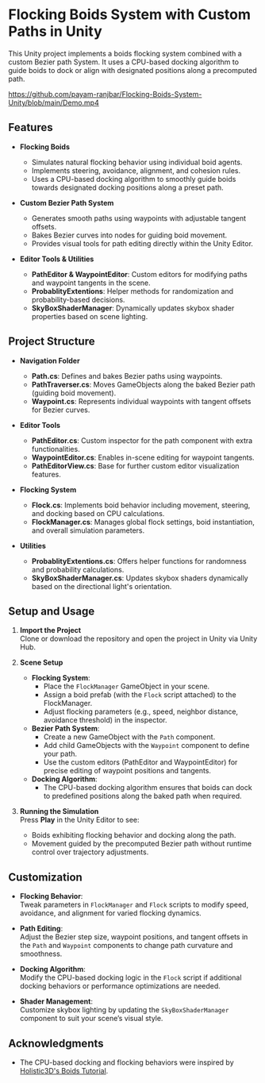 ﻿# Flocking Boids System with Custom Paths in Unity

This Unity project implements a boids flocking system combined with a custom Bezier path System. It uses a CPU-based docking algorithm to guide boids to dock or align with designated positions along a precomputed path.


https://github.com/payam-ranjbar/Flocking-Boids-System-Unity/blob/main/Demo.mp4

## Features
- **Flocking Boids**
  - Simulates natural flocking behavior using individual boid agents.
  - Implements steering, avoidance, alignment, and cohesion rules.
  - Uses a CPU-based docking algorithm to smoothly guide boids towards designated docking positions along a preset path.

- **Custom Bezier Path System**
  - Generates smooth paths using waypoints with adjustable tangent offsets.
  - Bakes Bezier curves into nodes for guiding boid movement.
  - Provides visual tools for path editing directly within the Unity Editor.

- **Editor Tools & Utilities**
  - **PathEditor & WaypointEditor**: Custom editors for modifying paths and waypoint tangents in the scene.
  - **ProbablityExtentions**: Helper methods for randomization and probability-based decisions.
  - **SkyBoxShaderManager**: Dynamically updates skybox shader properties based on scene lighting.

## Project Structure

- **Navigation Folder**
  - **Path.cs**: Defines and bakes Bezier paths using waypoints.
  - **PathTraverser.cs**: Moves GameObjects along the baked Bezier path (guiding boid movement).
  - **Waypoint.cs**: Represents individual waypoints with tangent offsets for Bezier curves.

- **Editor Tools**
  - **PathEditor.cs**: Custom inspector for the path component with extra functionalities.
  - **WaypointEditor.cs**: Enables in-scene editing for waypoint tangents.
  - **PathEditorView.cs**: Base for further custom editor visualization features.

- **Flocking System**
  - **Flock.cs**: Implements boid behavior including movement, steering, and docking based on CPU calculations.
  - **FlockManager.cs**: Manages global flock settings, boid instantiation, and overall simulation parameters.

- **Utilities**
  - **ProbablityExtentions.cs**: Offers helper functions for randomness and probability calculations.
  - **SkyBoxShaderManager.cs**: Updates skybox shaders dynamically based on the directional light's orientation.

## Setup and Usage

1. **Import the Project**  
   Clone or download the repository and open the project in Unity via Unity Hub.

2. **Scene Setup**
   - **Flocking System**:  
     - Place the `FlockManager` GameObject in your scene.
     - Assign a boid prefab (with the `Flock` script attached) to the FlockManager.
     - Adjust flocking parameters (e.g., speed, neighbor distance, avoidance threshold) in the inspector.
   - **Bezier Path System**:  
     - Create a new GameObject with the `Path` component.
     - Add child GameObjects with the `Waypoint` component to define your path.
     - Use the custom editors (PathEditor and WaypointEditor) for precise editing of waypoint positions and tangents.
   - **Docking Algorithm**:  
     - The CPU-based docking algorithm ensures that boids can dock to predefined positions along the baked path when required.

3. **Running the Simulation**  
   Press **Play** in the Unity Editor to see:
   - Boids exhibiting flocking behavior and docking along the path.
   - Movement guided by the precomputed Bezier path without runtime control over trajectory adjustments.

## Customization

- **Flocking Behavior**:  
  Tweak parameters in `FlockManager` and `Flock` scripts to modify speed, avoidance, and alignment for varied flocking dynamics.

- **Path Editing**:  
  Adjust the Bezier step size, waypoint positions, and tangent offsets in the `Path` and `Waypoint` components to change path curvature and smoothness.

- **Docking Algorithm**:  
  Modify the CPU-based docking logic in the `Flock` script if additional docking behaviors or performance optimizations are needed.

- **Shader Management**:  
  Customize skybox lighting by updating the `SkyBoxShaderManager` component to suit your scene’s visual style.



## Acknowledgments

- The CPU-based docking and flocking behaviors were inspired by [Holistic3D's Boids Tutorial](https://www.youtube.com/watch?v=eMpI1eCsIyM&t=38s).
